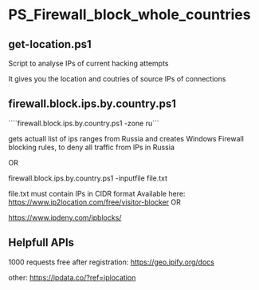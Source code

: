 # PS_Firewall_block_whole_countries


## get-location.ps1

Script to analyse IPs of current hacking attempts

It gives you the location and coutries of source IPs of connections


## firewall.block.ips.by.country.ps1



````firewall.block.ips.by.country.ps1 -zone ru```

gets actuall list of ips ranges from Russia and creates Windows Firewall blocking rules, to deny all traffic from IPs in Russia


OR

firewall.block.ips.by.country.ps1 -inputfile file.txt

file.txt must contain IPs in CIDR format
Available here:
https://www.ip2location.com/free/visitor-blocker
OR 

https://www.ipdeny.com/ipblocks/


## Helpfull APIs

1000 requests free after registration:
https://geo.ipify.org/docs


other: 
https://ipdata.co/?ref=iplocation
